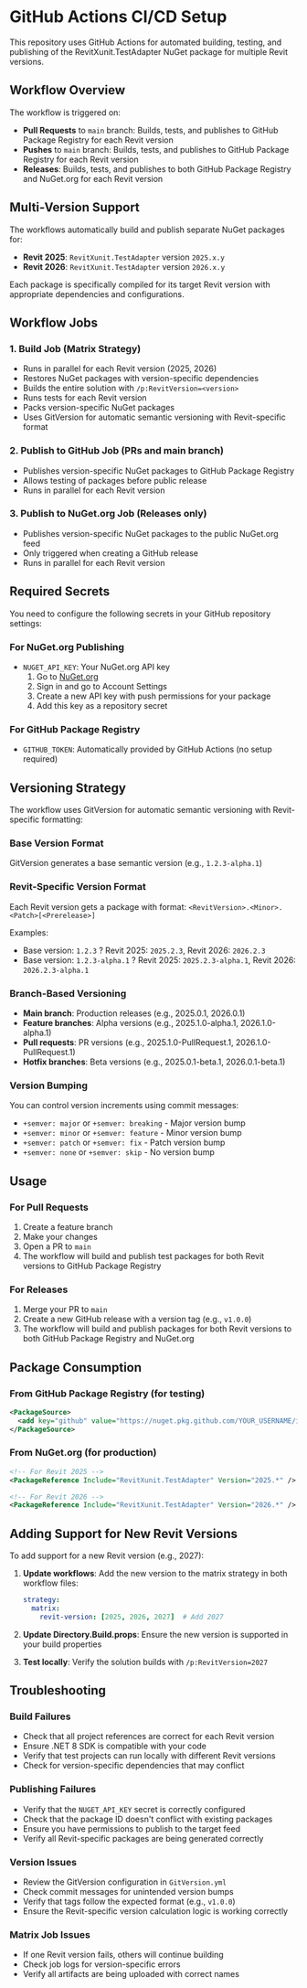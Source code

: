 # GitHub Actions CI/CD Setup

This repository uses GitHub Actions for automated building, testing, and publishing of the RevitXunit.TestAdapter NuGet package for multiple Revit versions.

## Workflow Overview

The workflow is triggered on:
- **Pull Requests** to `main` branch: Builds, tests, and publishes to GitHub Package Registry for each Revit version
- **Pushes** to `main` branch: Builds, tests, and publishes to GitHub Package Registry for each Revit version
- **Releases**: Builds, tests, and publishes to both GitHub Package Registry and NuGet.org for each Revit version

## Multi-Version Support

The workflows automatically build and publish separate NuGet packages for:
- **Revit 2025**: `RevitXunit.TestAdapter` version `2025.x.y`
- **Revit 2026**: `RevitXunit.TestAdapter` version `2026.x.y`

Each package is specifically compiled for its target Revit version with appropriate dependencies and configurations.

## Workflow Jobs

### 1. Build Job (Matrix Strategy)
- Runs in parallel for each Revit version (2025, 2026)
- Restores NuGet packages with version-specific dependencies
- Builds the entire solution with `/p:RevitVersion=<version>`
- Runs tests for each Revit version
- Packs version-specific NuGet packages
- Uses GitVersion for automatic semantic versioning with Revit-specific format

### 2. Publish to GitHub Job (PRs and main branch)
- Publishes version-specific NuGet packages to GitHub Package Registry
- Allows testing of packages before public release
- Runs in parallel for each Revit version

### 3. Publish to NuGet.org Job (Releases only)
- Publishes version-specific NuGet packages to the public NuGet.org feed
- Only triggered when creating a GitHub release
- Runs in parallel for each Revit version

## Required Secrets

You need to configure the following secrets in your GitHub repository settings:

### For NuGet.org Publishing
- `NUGET_API_KEY`: Your NuGet.org API key
  1. Go to [NuGet.org](https://www.nuget.org/)
  2. Sign in and go to Account Settings
  3. Create a new API key with push permissions for your package
  4. Add this key as a repository secret

### For GitHub Package Registry
- `GITHUB_TOKEN`: Automatically provided by GitHub Actions (no setup required)

## Versioning Strategy

The workflow uses GitVersion for automatic semantic versioning with Revit-specific formatting:

### Base Version Format
GitVersion generates a base semantic version (e.g., `1.2.3-alpha.1`)

### Revit-Specific Version Format
Each Revit version gets a package with format: `<RevitVersion>.<Minor>.<Patch>[<Prerelease>]`

Examples:
- Base version: `1.2.3` ? Revit 2025: `2025.2.3`, Revit 2026: `2026.2.3`
- Base version: `1.2.3-alpha.1` ? Revit 2025: `2025.2.3-alpha.1`, Revit 2026: `2026.2.3-alpha.1`

### Branch-Based Versioning
- **Main branch**: Production releases (e.g., 2025.0.1, 2026.0.1)
- **Feature branches**: Alpha versions (e.g., 2025.1.0-alpha.1, 2026.1.0-alpha.1)
- **Pull requests**: PR versions (e.g., 2025.1.0-PullRequest.1, 2026.1.0-PullRequest.1)
- **Hotfix branches**: Beta versions (e.g., 2025.0.1-beta.1, 2026.0.1-beta.1)

### Version Bumping

You can control version increments using commit messages:
- `+semver: major` or `+semver: breaking` - Major version bump
- `+semver: minor` or `+semver: feature` - Minor version bump  
- `+semver: patch` or `+semver: fix` - Patch version bump
- `+semver: none` or `+semver: skip` - No version bump

## Usage

### For Pull Requests
1. Create a feature branch
2. Make your changes
3. Open a PR to `main`
4. The workflow will build and publish test packages for both Revit versions to GitHub Package Registry

### For Releases
1. Merge your PR to `main`
2. Create a new GitHub release with a version tag (e.g., `v1.0.0`)
3. The workflow will build and publish packages for both Revit versions to both GitHub Package Registry and NuGet.org

## Package Consumption

### From GitHub Package Registry (for testing)
```xml
<PackageSource>
  <add key="github" value="https://nuget.pkg.github.com/YOUR_USERNAME/index.json" />
</PackageSource>
```

### From NuGet.org (for production)
```xml
<!-- For Revit 2025 -->
<PackageReference Include="RevitXunit.TestAdapter" Version="2025.*" />

<!-- For Revit 2026 -->
<PackageReference Include="RevitXunit.TestAdapter" Version="2026.*" />
```

## Adding Support for New Revit Versions

To add support for a new Revit version (e.g., 2027):

1. **Update workflows**: Add the new version to the matrix strategy in both workflow files:
   ```yaml
   strategy:
     matrix:
       revit-version: [2025, 2026, 2027]  # Add 2027
   ```

2. **Update Directory.Build.props**: Ensure the new version is supported in your build properties

3. **Test locally**: Verify the solution builds with `/p:RevitVersion=2027`

## Troubleshooting

### Build Failures
- Check that all project references are correct for each Revit version
- Ensure .NET 8 SDK is compatible with your code
- Verify that test projects can run locally with different Revit versions
- Check for version-specific dependencies that may conflict

### Publishing Failures
- Verify that the `NUGET_API_KEY` secret is correctly configured
- Check that the package ID doesn't conflict with existing packages
- Ensure you have permissions to publish to the target feed
- Verify all Revit-specific packages are being generated correctly

### Version Issues
- Review the GitVersion configuration in `GitVersion.yml`
- Check commit messages for unintended version bumps
- Verify that tags follow the expected format (e.g., `v1.0.0`)
- Ensure the Revit-specific version calculation logic is working correctly

### Matrix Job Issues
- If one Revit version fails, others will continue building
- Check job logs for version-specific errors
- Verify all artifacts are being uploaded with correct names